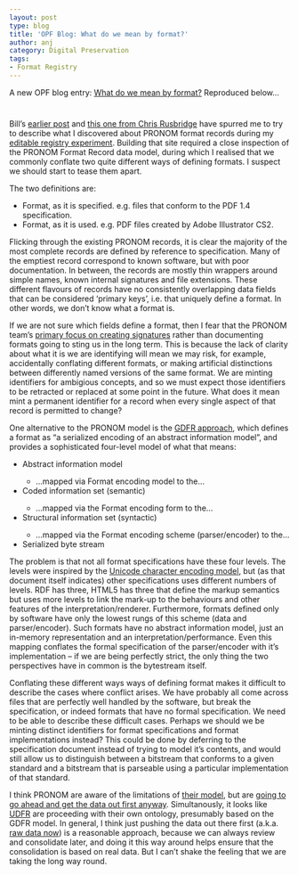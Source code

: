 ```yaml
---
layout: post
type: blog
title: 'OPF Blog: What do we mean by format?'
author: anj
category: Digital Preservation
tags:
- Format Registry
---
```

<p>
A new OPF blog entry: <a href="http://openpreservation.org/knowledge/blogs/2011/08/10/what-do-we-mean-format/">What do we mean by format?</a> Reproduced below...
</p>
<!--break-->
<h1></h1>
<p>Bill’s <a class="external" href="http://www.openpreservation.org/blogs/2011-07-21-registry-guidelines-answers">earlier post</a> and <a class="external" href="http://unsustainableideas.wordpress.com/2011/08/05/so-what-was-that-twitter-rant-against-pronom-all-about/">this one from Chris Rusbridge</a> have spurred me to try to describe what I discovered about PRONOM format records during my <a class="external" href="http://www.openpreservation.org/blogs/2011-01-14-building-collaborative-format-registry-editor">editable registry experiment</a>. Building that site required a close inspection of the PRONOM Format Record data model, during which I realised that we commonly conflate two quite different ways of defining formats. I suspect we should start to tease them apart.</p>
<p><!--break--></p>
<p>The two definitions are:</p>
<ul>
<li>Format, as it is specified. e.g. files that conform to the PDF 1.4 specification.</li>
<li>Format, as it is used. e.g. PDF files created by Adobe Illustrator CS2.</li>
</ul>
<p>Flicking through the existing PRONOM records, it is clear the majority of the most complete records are defined by reference to specification. Many of the emptiest record correspond to known software, but with poor documentation. In between, the records are mostly thin wrappers around simple names, known internal signatures and file extensions. These different flavours of records have no consistently overlapping data fields that can be considered ‘primary keys’, i.e. that uniquely define a format. In other words, we don’t know what a format is.</p>
<p>If we are not sure which fields define a format, then I fear that the PRONOM team’s <a class="external" href="http://www.diigo.com/annotated/ea66cf2f076435d661fa5160a12593c1">primary focus on creating signatures</a> rather than documenting formats going to sting us in the long term. This is because the lack of clarity about what it is we are identifying will mean we may risk, for example, accidentally conflating different formats, or making artificial distinctions between differently named versions of the same format. We are minting identifiers for ambigious concepts, and so we must expect those identifiers to be retracted or replaced at some point in the future.&nbsp;What does it mean mint a permanent identifier for a record when every single aspect of that record is permitted to change?</p>
<p>One alternative to the PRONOM model is the <a class="external" href="http://www.dcc.ac.uk/events/talks-seminars/database-seminar-format-typing-preservation-data-sets-and-databases">GDFR approach</a>, which defines a format as “a serialized encoding of an abstract information model”, and provides a sophisticated four-level model of what that means:</p>
<ul>
<li>Abstract information model</li>
<ul>
<li>…mapped via Format encoding model to the…</li>
</ul>
<li>Coded information set (semantic)</li>
<ul>
<li>…mapped via the Format encoding form to the…</li>
</ul>
<li>Structural information set (syntactic)</li>
<ul>
<li>…mapped via the Format encoding scheme (parser/encoder) to the…</li>
</ul>
<li>Serialized byte stream</li>
</ul>
<p>The problem is that not all format specifications have these four levels. The levels were inspired by the <a class="external" href="http://www.unicode.org/unicode/reports/tr17/">Unicode character encoding model</a>, but (as that document itself indicates) other specifications uses different numbers of levels. RDF has three, HTML5 has three that define the markup semantics but uses more levels to link the mark-up to the behaviours and other features of the interpretation/renderer. Furthermore, formats defined only by software have only the lowest rungs of this scheme (data and parser/encoder). Such formats have no abstract information model, just an in-memory representation and an interpretation/performance. Even this mapping conflates the formal specification of the parser/encoder with it’s implementation – if we are being perfectly strict, the only thing the two perspectives have in common is the bytestream itself.</p>
<p>Conflating these different ways ways of defining format makes it difficult to describe the cases where conflict arises. We have probably all come across files that are perfectly well handled by the software, but break the specification, or indeed formats that have no formal specification. We need to be able to describe these difficult cases. Perhaps we should we be minting distinct identifiers for format specifications and format implementations instead? This could be done by deferring to the specification document instead of trying to model it’s contents, and would still allow us to distinguish between a bitstream that conforms to a given standard and a bitstream that is parseable using a particular implementation of that standard.</p>
<p>I think PRONOM are aware of the limitations of <a class="external" href="http://labs.nationalarchives.gov.uk/wordpress/wp-content/uploads/2011/06/draft-pronom-vocabulary-specification.pdf">their model</a>, but are <a class="external" href="http://www.diigo.com/annotated/45738c0e43add8eda9093cacb1e8a27a">going to go ahead and get the data out first anyway</a>. Simultanously, it looks like <a class="external" href="https://bitbucket.org/udfr/main/wiki/Home">UDFR</a>&nbsp;are proceeding with their own ontology, presumably based on the GDFR model. In general, I think just pushing the data out there first (a.k.a. <a class="external" href="http://www.bbc.co.uk/blogs/technology/2009/06/sir_tims_cry_raw_data_now.html">raw data now</a>) is a reasonable approach, because we can always review and consolidate later, and doing it this way around helps ensure that the consolidation is based on real data. But I can’t shake the feeling that we are taking the long way round.</p>